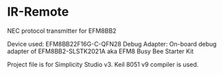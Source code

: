 # IR-Remote
NEC protocol transmitter for EFM8BB2

Device used: EFM8BB22F16G-C-QFN28
Debug Adapter: On-board debug adapter of EFM8BB2-SLSTK2021A aka EFM8 Busy Bee Starter Kit

Project file is for Simplicity Studio v3.
Keil 8051 v9 compiler is used.
